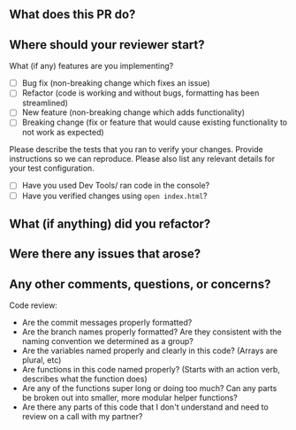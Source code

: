 What does this PR do?
-
Where should your reviewer start?
-
What (if any) features are you implementing?
- [ ] Bug fix (non-breaking change which fixes an issue)
- [ ] Refactor (code is working and without bugs, formatting has been streamlined)
- [ ] New feature (non-breaking change which adds functionality)
- [ ] Breaking change (fix or feature that would cause existing functionality to not work as expected)

Please describe the tests that you ran to verify your changes. Provide instructions so we can reproduce. Please also list any relevant details for your test configuration.

- [ ] Have you used Dev Tools/ ran code in the console?
- [ ] Have you verified changes using `open index.html`?

What (if anything) did you refactor?
-
Were there any issues that arose?
-
Any other comments, questions, or concerns?
-
Code review: 
- Are the commit messages properly formatted?
- Are the branch names properly formatted? Are they consistent with the naming convention we determined as a group?
- Are the variables named properly and clearly in this code?
(Arrays are plural, etc)
- Are functions in this code named properly?
(Starts with an action verb, describes what the function does)
- Are any of the functions super long or doing too much? Can any parts be broken out into smaller, more modular helper functions?
- Are there any parts of this code that I don't understand and need to review on a call with my partner?
